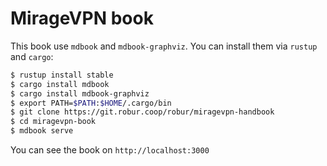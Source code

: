 # MirageVPN book

This book use `mdbook` and `mdbook-graphviz`. You can install them via `rustup`
and `cargo`:

```sh
$ rustup install stable
$ cargo install mdbook
$ cargo install mdbook-graphviz
$ export PATH=$PATH:$HOME/.cargo/bin
$ git clone https://git.robur.coop/robur/miragevpn-handbook
$ cd miragevpn-book
$ mdbook serve
```

You can see the book on `http://localhost:3000`
